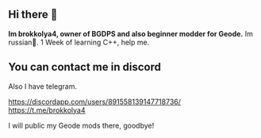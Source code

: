 ## Hi there 👋
**Im brokkolya4, owner of BGDPS and also beginner modder for Geode.** Im russian🥰.
1 Week of learning C++, help me.

## You can contact me in discord
Also I have telegram.

https://discordapp.com/users/891558139147718736/
https://t.me/brokkolya4

I will public my Geode mods there, goodbye!
